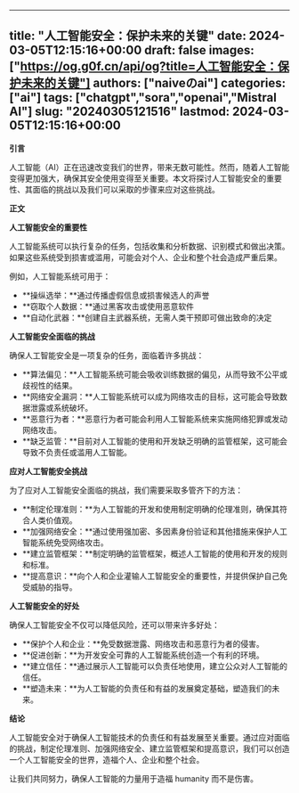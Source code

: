 
---
title: "人工智能安全：保护未来的关键"
date: 2024-03-05T12:15:16+00:00
draft: false
images: ["https://og.g0f.cn/api/og?title=人工智能安全：保护未来的关键"]
authors: ["naiveのai"]
categories: ["ai"]
tags: ["chatgpt","sora","openai","Mistral AI"]
slug: "20240305121516"
lastmod: 2024-03-05T12:15:16+00:00
---
**引言**

人工智能（AI）正在迅速改变我们的世界，带来无数可能性。然而，随着人工智能变得更加强大，确保其安全使用变得至关重要。本文将探讨人工智能安全的重要性、其面临的挑战以及我们可以采取的步骤来应对这些挑战。

**正文**

**人工智能安全的重要性**

人工智能系统可以执行复杂的任务，包括收集和分析数据、识别模式和做出决策。如果这些系统受到损害或滥用，可能会对个人、企业和整个社会造成严重后果。

例如，人工智能系统可用于：

* **操纵选举：**通过传播虚假信息或损害候选人的声誉
* **窃取个人数据：**通过黑客攻击或使用恶意软件
* **自动化武器：**创建自主武器系统，无需人类干预即可做出致命的决定

**人工智能安全面临的挑战**

确保人工智能安全是一项复杂的任务，面临着许多挑战：

* **算法偏见：**人工智能系统可能会吸收训练数据的偏见，从而导致不公平或歧视性的结果。
* **网络安全漏洞：**人工智能系统可以成为网络攻击的目标，这可能会导致数据泄露或系统破坏。
* **恶意行为者：**恶意行为者可能会利用人工智能系统来实施网络犯罪或发动网络攻击。
* **缺乏监管：**目前对人工智能的使用和开发缺乏明确的监管框架，这可能会导致不负责任或滥用人工智能。

**应对人工智能安全挑战**

为了应对人工智能安全面临的挑战，我们需要采取多管齐下的方法：

* **制定伦理准则：**为人工智能的开发和使用制定明确的伦理准则，确保其符合人类价值观。
* **加强网络安全：**通过使用强加密、多因素身份验证和其他措施来保护人工智能系统免受网络攻击。
* **建立监管框架：**制定明确的监管框架，概述人工智能的使用和开发的规则和标准。
* **提高意识：**向个人和企业灌输人工智能安全的重要性，并提供保护自己免受威胁的指导。

**人工智能安全的好处**

确保人工智能安全不仅可以降低风险，还可以带来许多好处：

* **保护个人和企业：**免受数据泄露、网络攻击和恶意行为者的侵害。
* **促进创新：**为开发安全可靠的人工智能系统创造一个有利的环境。
* **建立信任：**通过展示人工智能可以负责任地使用，建立公众对人工智能的信任。
* **塑造未来：**为人工智能的负责任和有益的发展奠定基础，塑造我们的未来。

**结论**

人工智能安全对于确保人工智能技术的负责任和有益发展至关重要。通过应对面临的挑战，制定伦理准则、加强网络安全、建立监管框架和提高意识，我们可以创造一个人工智能安全的世界，造福个人、企业和整个社会。

让我们共同努力，确保人工智能的力量用于造福 humanity 而不是伤害。